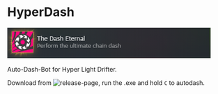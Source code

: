 # HyperDash
![](achievement.png?raw=true)

Auto-Dash-Bot for Hyper Light Drifter. 

Download from ![release](https://github.com/fumamatar/HyperDash/releases)-page, run the .exe and hold `C` to autodash.
